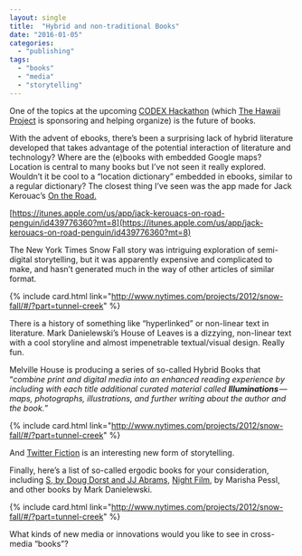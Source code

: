 ```yaml
---
layout: single
title:  "Hybrid and non-traditional Books"
date: "2016-01-05"
categories: 
  - "publishing"
tags: 
  - "books"
  - "media"
  - "storytelling"
---
```


One of the topics at the upcoming [CODEX Hackathon](http://www.codexhackathon.com) (which [The Hawaii Project](https://medium.com/u/174b091abdd7) is sponsoring and helping organize) is the future of books.

With the advent of ebooks, there’s been a surprising lack of hybrid literature developed that takes advantage of the potential interaction of literature and technology? Where are the (e)books with embedded Google maps? Location is central to many books but I’ve not seen it really explored. Wouldn’t it be cool to a “location dictionary” embedded in ebooks, similar to a regular dictionary? The closest thing I’ve seen was the app made for Jack Kerouac’s [On the Road.](http://www.thehawaiiproject.com/book/On-the-Road--by--Jack-Kerouac--25021)

[https://itunes.apple.com/us/app/jack-kerouacs-on-road-penguin/id439776360?mt=8](https://itunes.apple.com/us/app/jack-kerouacs-on-road-penguin/id439776360?mt=8)

The New York Times Snow Fall story was intriguing exploration of semi-digital storytelling, but it was apparently expensive and complicated to make, and hasn’t generated much in the way of other articles of similar format.

{% include card.html link="http://www.nytimes.com/projects/2012/snow-fall/#/?part=tunnel-creek" %}

There is a history of something like “hyperlinked” or non-linear text in literature. Mark Danielewski’s House of Leaves is a dizzying, non-linear text with a cool storyline and almost impenetrable textual/visual design. Really fun.

Melville House is producing a series of so-called Hybrid Books that “_combine print and digital media into an enhanced reading experience by including with each title additional curated material called_ **_Illuminations_** _— maps, photographs, illustrations, and further writing about the author and the book._”

{% include card.html link="http://www.nytimes.com/projects/2012/snow-fall/#/?part=tunnel-creek" %}

And [Twitter Fiction](http://twitterfictionfestival.com/) is an interesting new form of storytelling.

Finally, here’s a list of so-called ergodic books for your consideration, including [S, by Doug Dorst and JJ Abrams](http://www.thehawaiiproject.com/book/S.--by--Doug-Dorst--15456), [Night Film](http://www.thehawaiiproject.com/book/Night-Film-A-Novel--by--Marisha-Pessl--39927), by Marisha Pessl, and other books by Mark Danielewski.

{% include card.html link="http://www.nytimes.com/projects/2012/snow-fall/#/?part=tunnel-creek" %}

What kinds of new media or innovations would you like to see in cross-media “books”?
